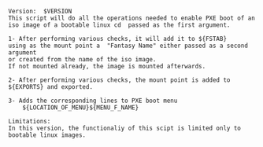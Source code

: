     Version:  $VERSION
    This script will do all the operations needed to enable PXE boot of an
    iso image of a bootable linux cd  passed as the first argument.
    
    1- After performing various checks, it will add it to ${FSTAB} 
    using as the mount point a  "Fantasy Name" either passed as a second argument 
    or created from the name of the iso image.
    If not mounted already, the image is mounted afterwards.
    
    2- After performing various checks, the mount point is added to ${EXPORTS} and exported.
         
    3- Adds the corresponding lines to PXE boot menu
        ${LOCATION_OF_MENU}${MENU_F_NAME}
        
    Limitations:    
    In this version, the functionaliy of this scipt is limited only to bootable linux images.
